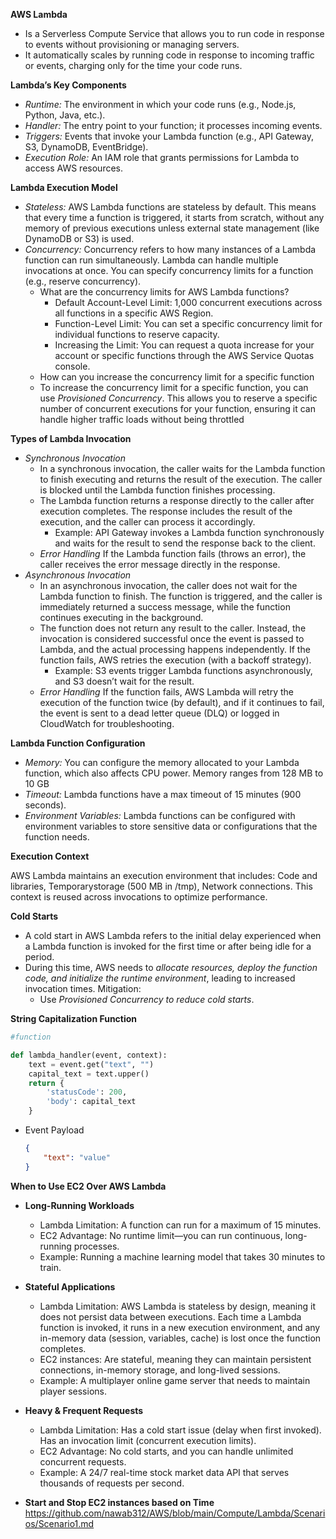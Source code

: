 **AWS Lambda** 
- Is a Serverless Compute Service that allows you to run code in response to events without provisioning or managing servers.
- It automatically scales by running code in response to incoming traffic or events, charging only for the time your code runs.

**Lambda’s Key Components**
- *Runtime:* The environment in which your code runs (e.g., Node.js, Python, Java, etc.).
- *Handler:* The entry point to your function; it processes incoming events.
- *Triggers:* Events that invoke your Lambda function (e.g., API Gateway, S3, DynamoDB, EventBridge).
- *Execution Role:* An IAM role that grants permissions for Lambda to access AWS resources.

**Lambda Execution Model**
- *Stateless:* AWS Lambda functions are stateless by default. This means that every time a function is triggered, it starts from scratch, without any memory of previous executions unless external state management (like DynamoDB or S3) is used.
- *Concurrency:* Concurrency refers to how many instances of a Lambda function can run simultaneously. Lambda can handle multiple invocations at once. You can specify concurrency limits for a function (e.g., reserve concurrency).
  - What are the concurrency limits for AWS Lambda functions?
    - Default Account-Level Limit: 1,000 concurrent executions across all functions in a specific AWS Region.
    - Function-Level Limit: You can set a specific concurrency limit for individual functions to reserve capacity.
    - Increasing the Limit: You can request a quota increase for your account or specific functions through the AWS Service Quotas console.
  -  How can you increase the concurrency limit for a specific function
    - To increase the concurrency limit for a specific function, you can use *Provisioned Concurrency*. This allows you to reserve a specific number of concurrent executions for your function, ensuring it can handle higher traffic loads without being throttled
 
**Types of Lambda Invocation**
- *Synchronous Invocation*
  - In a synchronous invocation, the caller waits for the Lambda function to finish executing and returns the result of the execution. The caller is blocked until the Lambda function finishes processing.
  - The Lambda function returns a response directly to the caller after execution completes. The response includes the result of the execution, and the caller can process it accordingly.
    - Example: API Gateway invokes a Lambda function synchronously and waits for the result to send the response back to the client.
  - *Error Handling* If the Lambda function fails (throws an error), the caller receives the error message directly in the response.
- *Asynchronous Invocation*
  - In an asynchronous invocation, the caller does not wait for the Lambda function to finish. The function is triggered, and the caller is immediately returned a success message, while the function continues executing in the background.
  - The function does not return any result to the caller. Instead, the invocation is considered successful once the event is passed to Lambda, and the actual processing happens independently. If the function fails, AWS retries the execution (with a backoff strategy).
    - Example: S3 events trigger Lambda functions asynchronously, and S3 doesn’t wait for the result.
  - *Error Handling* If the function fails, AWS Lambda will retry the execution of the function twice (by default), and if it continues to fail, the event is sent to a dead letter queue (DLQ) or logged in CloudWatch for troubleshooting.

**Lambda Function Configuration**
- *Memory:* You can configure the memory allocated to your Lambda function, which also affects CPU power. Memory ranges from 128 MB to 10 GB
- *Timeout:* Lambda functions have a max timeout of 15 minutes (900 seconds).
- *Environment Variables:* Lambda functions can be configured with environment variables to store sensitive data or configurations that the function needs.

**Execution Context** 

AWS Lambda maintains an execution environment that includes: Code and libraries, Temporarystorage (500 MB in /tmp), Network connections. This context is reused across invocations to optimize performance.

**Cold Starts**
 - A cold start in AWS Lambda refers to the initial delay experienced when a Lambda function is invoked for the first time or after being idle for a period.
 - During this time, AWS needs to *allocate resources, deploy the function code, and initialize the runtime environment*, leading to increased invocation times. Mitigation:
   - Use *Provisioned Concurrency to reduce cold starts*.

**String Capitalization Function**
```python
#function

def lambda_handler(event, context):
    text = event.get("text", "")
    capital_text = text.upper()
    return {
        'statusCode': 200,
        'body': capital_text
    }
```
- Event Payload
  ```json
  {
      "text": "value"
  }
  ```
 
**When to Use EC2 Over AWS Lambda**
- **Long-Running Workloads**
  - Lambda Limitation: A function can run for a maximum of 15 minutes.
  - EC2 Advantage: No runtime limit—you can run continuous, long-running processes.
  - Example: Running a machine learning model that takes 30 minutes to train.
- **Stateful Applications**
  - Lambda Limitation: AWS Lambda is stateless by design, meaning it does not persist data between executions. Each time a Lambda function is invoked, it runs in a new execution environment, and any in-memory data (session, variables, cache) is lost once the function completes.
  - EC2 instances: Are stateful, meaning they can maintain persistent connections, in-memory storage, and long-lived sessions.
  - Example: A multiplayer online game server that needs to maintain player sessions.
- **Heavy & Frequent Requests**
  - Lambda Limitation: Has a cold start issue (delay when first invoked). Has an invocation limit (concurrent execution limits).
  - EC2 Advantage: No cold starts, and you can handle unlimited concurrent requests.
  - Example: A 24/7 real-time stock market data API that serves thousands of requests per second.
 
- **Start and Stop EC2 instances based on Time** https://github.com/nawab312/AWS/blob/main/Compute/Lambda/Scenarios/Scenario1.md
